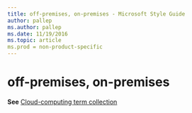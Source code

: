 ```yaml
---
title: off-premises, on-premises - Microsoft Style Guide
author: pallep
ms.author: pallep
ms.date: 11/19/2016
ms.topic: article
ms.prod = non-product-specific
---
```


# off-premises, on-premises

**See** [Cloud-computing term collection](/style-guide/a-z-word-list-term-collections/term-collections/cloud-computing-terms)
